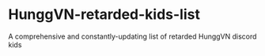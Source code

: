 # HunggVN-retarded-kids-list
A comprehensive and constantly-updating list of retarded HunggVN discord kids
